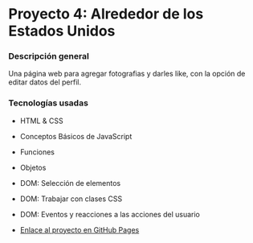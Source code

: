# Proyecto 4: Alrededor de los Estados Unidos

### Descripción general

Una página web para agregar fotografias y darles like, con la opción de editar datos del perfil.

### Tecnologías usadas

- HTML & CSS
- Conceptos Básicos de JavaScript
- Funciones
- Objetos
- DOM: Selección de elementos
- DOM: Trabajar con clases CSS
- DOM: Eventos y reacciones a las acciones del usuario

- [Enlace al proyecto en GitHub Pages](https://iselcq.github.io/web_project_4_esp/)
